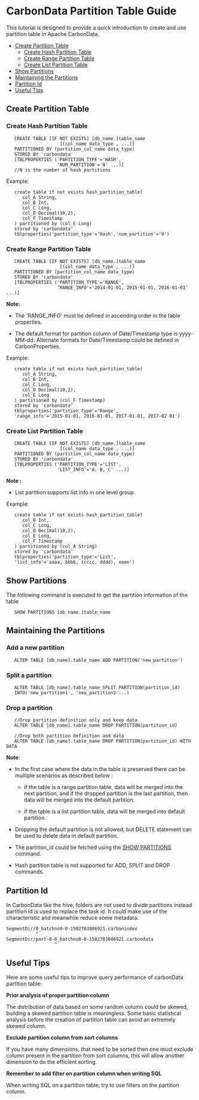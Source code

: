 <!--
    Licensed to the Apache Software Foundation (ASF) under one
    or more contributor license agreements.  See the NOTICE file
    distributed with this work for additional information
    regarding copyright ownership.  The ASF licenses this file
    to you under the Apache License, Version 2.0 (the
    "License"); you may not use this file except in compliance
    with the License.  You may obtain a copy of the License at

      http://www.apache.org/licenses/LICENSE-2.0

    Unless required by applicable law or agreed to in writing,
    software distributed under the License is distributed on an
    "AS IS" BASIS, WITHOUT WARRANTIES OR CONDITIONS OF ANY
    KIND, either express or implied.  See the License for the
    specific language governing permissions and limitations
    under the License.
-->

# CarbonData Partition Table Guide
This tutorial is designed to provide a quick introduction to create and use partition table in Apache CarbonData.

* [Create Partition Table](#create-partition-table)
  - [Create Hash Partition Table](#create-hash-partition-table)
  - [Create Range Partition Table](#create-range-partition-table)
  - [Create List Partition Table](#create-list-partition-table)
* [Show Partitions](#show-partitions)
* [Maintaining the Partitions](#maintaining-the-partitions)
* [Partition Id](#partition-id)
* [Useful Tips](#useful-tips)

## Create Partition Table

### Create Hash Partition Table

```
   CREATE TABLE [IF NOT EXISTS] [db_name.]table_name
                    [(col_name data_type , ...)]
   PARTITIONED BY (partition_col_name data_type)
   STORED BY 'carbondata'
   [TBLPROPERTIES ('PARTITION_TYPE'='HASH',
                   'NUM_PARTITION'='N' ...)]
   //N is the number of hash partitions
```

Example:

```
   create table if not exists hash_partition_table(
      col_A String,
      col_B Int,
      col_C Long,
      col_D Decimal(10,2),
      col_F Timestamp
   ) partitioned by (col_E Long)
   stored by 'carbondata'
   tblproperties('partition_type'='Hash','num_partition'='9')
```

### Create Range Partition Table

```
   CREATE TABLE [IF NOT EXISTS] [db_name.]table_name
                    [(col_name data_type , ...)]
   PARTITIONED BY (partition_col_name data_type)
   STORED BY 'carbondata'
   [TBLPROPERTIES ('PARTITION_TYPE'='RANGE',
                   'RANGE_INFO'='2014-01-01, 2015-01-01, 2016-01-01' ...)]
```

**Note:**

- The 'RANGE_INFO' must be defined in ascending order in the table properties.

- The default format for partition column of Date/Timestamp type is yyyy-MM-dd. Alternate formats for Date/Timestamp could be defined in CarbonProperties.

Example:

```
   create table if not exists hash_partition_table(
      col_A String,
      col_B Int,
      col_C Long,
      col_D Decimal(10,2),
      col_E Long
   ) partitioned by (col_F Timestamp)
   stored by 'carbondata'
   tblproperties('partition_type'='Range',
   'range_info'='2015-01-01, 2016-01-01, 2017-01-01, 2017-02-01')
```

### Create List Partition Table

```
   CREATE TABLE [IF NOT EXISTS] [db_name.]table_name
                    [(col_name data_type , ...)]
   PARTITIONED BY (partition_col_name data_type)
   STORED BY 'carbondata'
   [TBLPROPERTIES ('PARTITION_TYPE'='LIST',
                   'LIST_INFO'='A, B, C' ...)]
```
**Note :**
- List partition supports list info in one level group.

Example:

```
   create table if not exists hash_partition_table(
      col_B Int,
      col_C Long,
      col_D Decimal(10,2),
      col_E Long,
      col_F Timestamp
   ) partitioned by (col_A String)
   stored by 'carbondata'
   tblproperties('partition_type'='List',
   'list_info'='aaaa, bbbb, (cccc, dddd), eeee')
```


## Show Partitions
The following command is executed to get the partition information of the table

```
   SHOW PARTITIONS [db_name.]table_name
```

## Maintaining the Partitions
### Add a new partition

```
   ALTER TABLE [db_name].table_name ADD PARTITION('new_partition')
```
### Split a partition

```
   ALTER TABLE [db_name].table_name SPLIT PARTITION(partition_id)
   INTO('new_partition1', 'new_partition2'...)
```

### Drop a partition

```
   //Drop partition definition only and keep data
   ALTER TABLE [db_name].table_name DROP PARTITION(partition_id)

   //Drop both partition definition and data
   ALTER TABLE [db_name].table_name DROP PARTITION(partition_id) WITH DATA
```

**Note**:

- In the first case where the data in the table is preserved there can be multiple scenarios as described below :

   * if the table is a range partition table, data will be merged into the next partition, and if the dropped partition is the last partition, then data will be merged into the default partition.

   * if the table is a list partition table, data will be merged into default partition.

- Dropping the default partition is not allowed, but DELETE statement can be used to delete data in default partition.

- The partition_id could be fetched using the [SHOW PARTITIONS](#show-partitions) command.

- Hash partition table is not supported for ADD, SPLIT and DROP commands.

## Partition Id
In CarbonData like the hive, folders are not used to divide partitions instead partition id is used to replace the task id. It could make use of the characteristic and meanwhile reduce some metadata.

```
SegmentDir/0_batchno0-0-1502703086921.carbonindex
           ^
SegmentDir/part-0-0_batchno0-0-1502703086921.carbondata
                  ^
```

## Useful Tips
Here are some useful tips to improve query performance of carbonData partition table:

**Prior analysis of proper partition column**

The distribution of data based on some random column could be skewed, building a skewed partition table is meaningless. Some basic statistical analysis before the creation of partition table can avoid an extremely skewed column.

**Exclude partition column from sort columns**

If you have many dimensions, that need to be sorted then one must exclude column present in the partition from sort columns, this will allow another dimension to do the efficient sorting.

**Remember to add filter on partition column when writing SQL**

When writing SQL on a partition table, try to use filters on the partition column.
